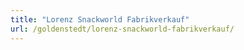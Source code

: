 ```yaml
---
title: "Lorenz Snackworld Fabrikverkauf"
url: /goldenstedt/lorenz-snackworld-fabrikverkauf/
---
```

